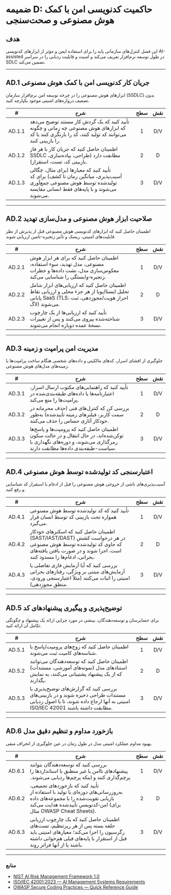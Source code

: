 # ضمیمه D: حاکمیت کدنویسی امن با کمک هوش مصنوعی و صحت‌سنجی

## هدف

این فصل کنترل‌های سازمانی پایه را برای استفاده ایمن و مؤثر از ابزارهای کدنویسی AI-assisted در طول توسعه نرم‌افزار تعریف می‌کند و امنیت و قابلیت ردیابی را در سراسر SDLC تضمین می‌کند.

---

## AD.1 جریان کار کدنویسی امن با کمک هوش مصنوعی

ابزارهای هوش مصنوعی را در چرخه توسعه امن نرم‌افزار سازمان (SSDLC) بدون تضعیف دروازه‌های امنیتی موجود یکپارچه کنید.

|   #    | شرح                                                                                                                                                                 | سطح | نقش |
| :----: | ------------------------------------------------------------------------------------------------------------------------------------------------------------------- | :-: | :-: |
| AD.1.1 | تأیید کنید که یک گردش کار مستند توضیح می‌دهد که ابزارهای هوش مصنوعی چه زمانی و چگونه می‌توانند کد تولید کنند، کد را بازنگری کنند یا کد را بازبینی کنند.             |  1  | D/V |
| AD.1.2 | اطمینان حاصل کنید که جریان کار با هر فاز SSDLC مطابقت دارد (طراحی، پیاده‌سازی، بازبینی کد، تست، استقرار).                                                           |  2  |  D  |
| AD.1.3 | تأیید کنید که معیارها (برای مثال، چگالی آسیب‌پذیری، میانگین زمان تا کشف) برای کد تولیدشده توسط هوش مصنوعی جمع‌آوری می‌شوند و با پایه‌های فقط انسانی مقایسه می‌شوند. |  3  | D/V |

---

## AD.2 صلاحیت ابزار هوش مصنوعی و مدل‌سازی تهدید

اطمینان حاصل کنید که ابزارهای کدنویسی هوش مصنوعی قبل از پذیرش از نظر قابلیت‌های امنیتی، ریسک و تأثیر زنجیره-تامین ارزیابی شوند.

|   #    | شرح                                                                                                                                                | سطح | نقش |
| :----: | -------------------------------------------------------------------------------------------------------------------------------------------------- | :-: | :-: |
| AD.2.1 | اطمینان حاصل کنید که برای هر ابزار هوش مصنوعی، مدل تهدید، سوء استفاده، معکوس‌سازی مدل، نشت داده‌ها و خطرات زنجیره‑وابستگی را شناسایی می‌کند.       |  1  | D/V |
| AD.2.2 | اطمینان حاصل کنید که ارزیابی‌های ابزار شامل تحلیل ایستا/پویا از هر جزء محلی و ارزیابی نقاط پایانی SaaS (TLS، احراز هویت/مجوزدهی، ثبت لاگ) می‌شوند. |  2  |  D  |
| AD.2.3 | تأیید کنید که ارزیابی‌ها از یک چارچوب شناخته‌شده پیروی می‌کنند و پس از تغییرات نسخهٔ عمده دوباره انجام می‌شوند.                                    |  3  | D/V |

---

## AD.3 مدیریت امن پرامپت و زمینه

جلوگیری از افشای اسرار، کدهای مالکیتی و داده‌های شخصی هنگام ساخت پرامپت‌ها یا زمینه‌های مدل‌های هوش مصنوعی.

|   #    | شرح                                                                                                                                                               | سطح | نقش |
| :----: | ----------------------------------------------------------------------------------------------------------------------------------------------------------------- | :-: | :-: |
| AD.3.1 | تأیید کنید که راهنمایی‌های مکتوب ارسال اسرار، اعتبارنامه‌ها یا داده‌های طبقه‌بندی‌شده در پرامپت‌ها را منع می‌کند.                                                 |  1  | D/V |
| AD.3.2 | بررسی کن که کنترل‌های فنی (حذف محرمانه در سمت کاربر، فیلترهای زمینه تأییدشده) به‌طور خودکار آثاری حساس را حذف می‌کنند.                                            |  2  |  D  |
| AD.3.3 | اطمینان حاصل کنید که پرومپت‌ها و پاسخ‌ها توکن‌شده‌اند، در حال انتقال و در حالت سکون رمزگذاری می‌شوند، و دوره‌های نگهداری با سیاست-طبقه‌بندی داده‌ها مطابقت دارند. |  3  | D/V |

---

## AD.4 اعتبارسنجی کد تولیدشده توسط هوش مصنوعی

آسیب‌پذیری‌های ناشی از خروجی هوش مصنوعی را قبل از ادغام یا استقرار کد شناسایی و رفع کنید.

|   #    | شرح                                                                                                                                                                                  | سطح | نقش |
| :----: | ------------------------------------------------------------------------------------------------------------------------------------------------------------------------------------ | :-: | :-: |
| AD.4.1 | تأیید کنید که کد تولیدشده توسط هوش مصنوعی همواره تحت بازبینی کد توسط انسان قرار می‌گیرد.                                                                                             |  1  | D/V |
| AD.4.2 | اطمینان حاصل کنید که اسکنرهای خودکار (SAST/IAST/DAST) در هر درخواست کشش که حاوی کد تولیدشده توسط هوش مصنوعی است، اجرا شوند و در صورت یافتن یافته‌های بحرانی، ادغام‌ها را مسدود کنند. |  2  |  D  |
| AD.4.3 | بررسی کنید که آیا آزمایش فازی تفاضلی یا آزمایش‌های مبتنی بر ویژگی، رفتارهای بحرانی امنیتی را اثبات می‌کنند (مثلاً اعتبارسنجی ورودی، منطق مجوزدهی).                                   |  3  | D/V |

---

## AD.5 توضیح‌پذیری و پیگیری پیشنهادهای کد

برای حسابرسان و توسعه‌دهندگان، بینشی در مورد چرایی ارائه یک پیشنهاد و چگونگی تکامل آن ارائه کنید.

|   #    | شرح                                                                                                                                                                  | سطح | نقش |
| :----: | -------------------------------------------------------------------------------------------------------------------------------------------------------------------- | :-: | :-: |
| AD.5.1 | اطمینان حاصل کنید که زوج‌های پرومپت/پاسخ با شناسه‌های کامیت ثبت می‌شوند.                                                                                             |  1  | D/V |
| AD.5.2 | اطمینان حاصل کنید که توسعه‌دهندگان می‌توانند استنادهای مدل (نمونه‌های آموزشی، مستندات) که از یک پیشنهاد پشتیبانی می‌کنند، به نمایش بگذارند.                          |  2  |  D  |
| AD.5.3 | بررسی کنید که گزارش‌های توضیح‌پذیری با مستندات طراحی ذخیره شوند و در بازبینی‌های امنیتی به آنها ارجاع داده شوند، تا با اصول ردیابی ISO/IEC 42001 مطابقت داشته باشند. |  3  | D/V |

---

## AD.6 بازخورد مداوم و تنظیم دقیق مدل

بهبود مداوم عملکرد امنیتی مدل در طول زمان در عین جلوگیری از انحراف منفی.

|   #    | شرح                                                                                                                                                                                                   | سطح | نقش |
| :----: | ----------------------------------------------------------------------------------------------------------------------------------------------------------------------------------------------------- | :-: | :-: |
| AD.6.1 | بررسی کنید که توسعه‌دهندگان بتوانند پیشنهادهای ناامن یا غیر منطبق با استانداردها را پرچم‌گذاری کنند و اینکه پرچم‌ها ردیابی می‌شوند۔                                                                   |  1  | D/V |
| AD.6.2 | تأیید کنید که بازخوردهای تجمیعی، به‌روزرسانی‌های دوره‌ای یا تولید با استفاده از بازیابی تقویت‌شده را با مجموعه‌های داده امن‑کدنویسیِ تأییدشده هدایت می‌کند (برای مثال OWASP Cheat Sheets).            |  2  |  D  |
| AD.6.3 | اطمینان حاصل کنید که یک چارچوب ارزیابی حلقه‌ بسته پس از هر ریزتنظیم، تست‌های رگرسیون را اجرا می‌کند؛ معیارهای امنیتی باید قبل از استقرار با پایه‌های قبلی هم‌خوانی داشته باشند یا از آنها فراتر روند. |  3  | D/V |

---

### منابع

* [NIST AI Risk Management Framework 1.0](https://nvlpubs.nist.gov/nistpubs/ai/nist.ai.100-1.pdf)
* [ISO/IEC 42001:2023 — AI Management Systems Requirements](https://www.iso.org/standard/81230.html)
* [OWASP Secure Coding Practices — Quick Reference Guide](https://owasp.org/www-project-secure-coding-practices-quick-reference-guide/)

